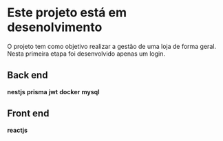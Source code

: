 # Este projeto está em desenolvimento

O projeto tem como objetivo realizar a gestão de uma loja de forma geral. Nesta primeira etapa foi desenvolvido apenas um login.


## Back end

**nestjs**
**prisma**
**jwt**
**docker**
**mysql**

## Front end

**reactjs**


